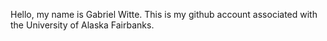 Hello, my name is Gabriel Witte. This is my github account associated with the University of Alaska Fairbanks.
